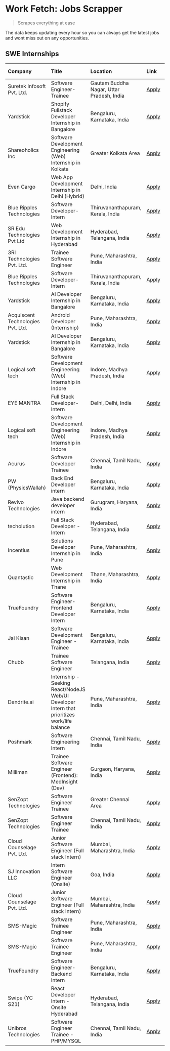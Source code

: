 # Work Fetch: Jobs Scrapper
> Scrapes everything at ease

The data keeps updating every hour so you can always get the latest jobs and wont miss out on any opportunities.

## SWE Internships
<!--START_SECTION:workfetch-->
| Company                           | Title                                                                                        | Location                                  | Link                                                                                                                                                                                                                                                                                                                | Date Posted   |
|:----------------------------------|:---------------------------------------------------------------------------------------------|:------------------------------------------|:--------------------------------------------------------------------------------------------------------------------------------------------------------------------------------------------------------------------------------------------------------------------------------------------------------------------|:--------------|
| Suretek Infosoft Pvt. Ltd.        | Software Engineer-Trainee                                                                    | Gautam Buddha Nagar, Uttar Pradesh, India | [Apply](https://in.linkedin.com/jobs/view/software-engineer-trainee-at-suretek-infosoft-pvt-ltd-3916999948?position=38&pageNum=0&refId=q%2FucOb%2FjrZZ%2BqzI4f4slWA%3D%3D&trackingId=AAFDK3cCsAorFX8iJ1WTPg%3D%3D&trk=public_jobs_jserp-result_search-card)                                                         | 2024-05-04    |
| Yardstick                         | Shopify Fullstack Developer Internship in Bangalore                                          | Bengaluru, Karnataka, India               | [Apply](https://in.linkedin.com/jobs/view/shopify-fullstack-developer-internship-in-bangalore-at-yardstick-3917652092?position=39&pageNum=0&refId=q%2FucOb%2FjrZZ%2BqzI4f4slWA%3D%3D&trackingId=%2FwaSuq4zM27bSIAOR%2BrnGQ%3D%3D&trk=public_jobs_jserp-result_search-card)                                          | 2024-05-04    |
| Shareoholics Inc                  | Software Development Engineering (Web) Internship in Kolkata                                 | Greater Kolkata Area                      | [Apply](https://in.linkedin.com/jobs/view/software-development-engineering-web-internship-in-kolkata-at-shareoholics-inc-3917065308?position=4&pageNum=0&refId=q%2FucOb%2FjrZZ%2BqzI4f4slWA%3D%3D&trackingId=32PfpfCTBKzL%2FMkJF9TIyA%3D%3D&trk=public_jobs_jserp-result_search-card)                               | 2024-05-03    |
| Even Cargo                        | Web App Development Internship in Delhi (Hybrid)                                             | Delhi, India                              | [Apply](https://in.linkedin.com/jobs/view/web-app-development-internship-in-delhi-hybrid-at-even-cargo-3916399733?position=52&pageNum=0&refId=q%2FucOb%2FjrZZ%2BqzI4f4slWA%3D%3D&trackingId=J9NEpCT63TOlBV5Xs7icpw%3D%3D&trk=public_jobs_jserp-result_search-card)                                                  | 2024-05-02    |
| Blue Ripples Technologies         | Software Developer- Intern                                                                   | Thiruvananthapuram, Kerala, India         | [Apply](https://in.linkedin.com/jobs/view/software-developer-intern-at-blue-ripples-technologies-3913669644?position=31&pageNum=0&refId=q%2FucOb%2FjrZZ%2BqzI4f4slWA%3D%3D&trackingId=hW6vjWPPA%2FMXXHlH0OaiBg%3D%3D&trk=public_jobs_jserp-result_search-card)                                                      | 2024-05-01    |
| SR Edu Technologies Pvt Ltd       | Web Development Internship in Hyderabad                                                      | Hyderabad, Telangana, India               | [Apply](https://in.linkedin.com/jobs/view/web-development-internship-in-hyderabad-at-sr-edu-technologies-pvt-ltd-3915582854?position=42&pageNum=0&refId=q%2FucOb%2FjrZZ%2BqzI4f4slWA%3D%3D&trackingId=Fuhw%2B7X6d16iCjp0MomlGA%3D%3D&trk=public_jobs_jserp-result_search-card)                                      | 2024-05-01    |
| 3RI Technologies Pvt. Ltd.        | Trainee Software Engineer                                                                    | Pune, Maharashtra, India                  | [Apply](https://in.linkedin.com/jobs/view/trainee-software-engineer-at-3ri-technologies-pvt-ltd-3912869178?position=57&pageNum=0&refId=q%2FucOb%2FjrZZ%2BqzI4f4slWA%3D%3D&trackingId=swTuGVMZMkzdwmg%2BlkFYdw%3D%3D&trk=public_jobs_jserp-result_search-card)                                                       | 2024-05-01    |
| Blue Ripples Technologies         | Software Developer- Intern                                                                   | Thiruvananthapuram, Kerala, India         | [Apply](https://in.linkedin.com/jobs/view/software-developer-intern-at-blue-ripples-technologies-3913669644?position=7&pageNum=2&refId=539Wbupvv1tjiZxHnGXSZg%3D%3D&trackingId=BUfM6MxHeZY1EX5atH39YA%3D%3D&trk=public_jobs_jserp-result_search-card)                                                               | 2024-05-01    |
| Yardstick                         | AI Developer Internship in Bangalore                                                         | Bengaluru, Karnataka, India               | [Apply](https://in.linkedin.com/jobs/view/ai-developer-internship-in-bangalore-at-yardstick-3912040150?position=30&pageNum=0&refId=q%2FucOb%2FjrZZ%2BqzI4f4slWA%3D%3D&trackingId=cEqZUtMSKwn9uvmPBp%2BHpg%3D%3D&trk=public_jobs_jserp-result_search-card)                                                           | 2024-04-26    |
| Acquiscent Technologies Pvt. Ltd. | Android Developer (Internship)                                                               | Pune, Maharashtra, India                  | [Apply](https://in.linkedin.com/jobs/view/android-developer-internship-at-acquiscent-technologies-pvt-ltd-3909395375?position=50&pageNum=0&refId=q%2FucOb%2FjrZZ%2BqzI4f4slWA%3D%3D&trackingId=5PBvCLV7gmmx9TynzgWYRw%3D%3D&trk=public_jobs_jserp-result_search-card)                                               | 2024-04-26    |
| Yardstick                         | AI Developer Internship in Bangalore                                                         | Bengaluru, Karnataka, India               | [Apply](https://in.linkedin.com/jobs/view/ai-developer-internship-in-bangalore-at-yardstick-3912040150?position=6&pageNum=2&refId=539Wbupvv1tjiZxHnGXSZg%3D%3D&trackingId=ZHCbwenFYNg2MiLHOrlo1g%3D%3D&trk=public_jobs_jserp-result_search-card)                                                                    | 2024-04-26    |
| Logical soft tech                 | Software Development Engineering (Web) Internship in Indore                                  | Indore, Madhya Pradesh, India             | [Apply](https://in.linkedin.com/jobs/view/software-development-engineering-web-internship-in-indore-at-logical-soft-tech-3911339813?position=27&pageNum=0&refId=q%2FucOb%2FjrZZ%2BqzI4f4slWA%3D%3D&trackingId=hkOQ3FU2MST4qaIB3OMyCw%3D%3D&trk=public_jobs_jserp-result_search-card)                                | 2024-04-25    |
| EYE MANTRA                        | Full Stack Developer- Intern                                                                 | Delhi, Delhi, India                       | [Apply](https://in.linkedin.com/jobs/view/full-stack-developer-intern-at-eye-mantra-3909036272?position=45&pageNum=0&refId=q%2FucOb%2FjrZZ%2BqzI4f4slWA%3D%3D&trackingId=5BAWDSBLzmq%2BJJIFdjcRTg%3D%3D&trk=public_jobs_jserp-result_search-card)                                                                   | 2024-04-25    |
| Logical soft tech                 | Software Development Engineering (Web) Internship in Indore                                  | Indore, Madhya Pradesh, India             | [Apply](https://in.linkedin.com/jobs/view/software-development-engineering-web-internship-in-indore-at-logical-soft-tech-3911339813?position=3&pageNum=2&refId=539Wbupvv1tjiZxHnGXSZg%3D%3D&trackingId=CufVJpb45mlVjBYgLlMQmg%3D%3D&trk=public_jobs_jserp-result_search-card)                                       | 2024-04-25    |
| Acurus                            | Software Developer Trainee                                                                   | Chennai, Tamil Nadu, India                | [Apply](https://in.linkedin.com/jobs/view/software-developer-trainee-at-acurus-3907363844?position=20&pageNum=0&refId=q%2FucOb%2FjrZZ%2BqzI4f4slWA%3D%3D&trackingId=YbK9CHka34%2B6aROsZiUi9g%3D%3D&trk=public_jobs_jserp-result_search-card)                                                                        | 2024-04-23    |
| PW (PhysicsWallah)                | Back End Developer intern                                                                    | Bengaluru, Karnataka, India               | [Apply](https://in.linkedin.com/jobs/view/back-end-developer-intern-at-pw-physicswallah-3907293630?position=19&pageNum=0&refId=q%2FucOb%2FjrZZ%2BqzI4f4slWA%3D%3D&trackingId=Fdtai4ouP8ELDh4uSiqLyw%3D%3D&trk=public_jobs_jserp-result_search-card)                                                                 | 2024-04-22    |
| Revivo Technologies               | Java backend developer intern                                                                | Gurugram, Haryana, India                  | [Apply](https://in.linkedin.com/jobs/view/java-backend-developer-intern-at-revivo-technologies-3906034446?position=35&pageNum=0&refId=q%2FucOb%2FjrZZ%2BqzI4f4slWA%3D%3D&trackingId=tKu7x8Z6ZlpYUQBRDx1GrA%3D%3D&trk=public_jobs_jserp-result_search-card)                                                          | 2024-04-19    |
| techolution                       | Full Stack Developer - Intern                                                                | Hyderabad, Telangana, India               | [Apply](https://in.linkedin.com/jobs/view/full-stack-developer-intern-at-techolution-3904814977?position=37&pageNum=0&refId=q%2FucOb%2FjrZZ%2BqzI4f4slWA%3D%3D&trackingId=slTq7QBOt46BLIbaNO4NzQ%3D%3D&trk=public_jobs_jserp-result_search-card)                                                                    | 2024-04-18    |
| Incentius                         | Solutions Developer Internship in Pune                                                       | Pune, Maharashtra, India                  | [Apply](https://in.linkedin.com/jobs/view/solutions-developer-internship-in-pune-at-incentius-3904329499?position=9&pageNum=0&refId=q%2FucOb%2FjrZZ%2BqzI4f4slWA%3D%3D&trackingId=KefesCP9z2kLdqkOruzNJQ%3D%3D&trk=public_jobs_jserp-result_search-card)                                                            | 2024-04-17    |
| Quantastic                        | Web Development Internship in Thane                                                          | Thane, Maharashtra, India                 | [Apply](https://in.linkedin.com/jobs/view/web-development-internship-in-thane-at-quantastic-3888221292?position=56&pageNum=0&refId=q%2FucOb%2FjrZZ%2BqzI4f4slWA%3D%3D&trackingId=oP0uly0kGArC2NuKvrJA8A%3D%3D&trk=public_jobs_jserp-result_search-card)                                                             | 2024-04-08    |
| TrueFoundry                       | Software Engineer- Frontend Developer Intern                                                 | Bengaluru, Karnataka, India               | [Apply](https://in.linkedin.com/jobs/view/software-engineer-frontend-developer-intern-at-truefoundry-3887320206?position=15&pageNum=0&refId=q%2FucOb%2FjrZZ%2BqzI4f4slWA%3D%3D&trackingId=tO4c5Exu8UCoYbpC4RiGvw%3D%3D&trk=public_jobs_jserp-result_search-card)                                                    | 2024-04-05    |
| Jai Kisan                         | Software Development Engineer - Trainee                                                      | Bengaluru, Karnataka, India               | [Apply](https://in.linkedin.com/jobs/view/software-development-engineer-trainee-at-jai-kisan-3913911193?position=24&pageNum=0&refId=q%2FucOb%2FjrZZ%2BqzI4f4slWA%3D%3D&trackingId=eE3MoxPjblSjofOqlVkSSw%3D%3D&trk=public_jobs_jserp-result_search-card)                                                            | 2024-04-04    |
| Chubb                             | Trainee Software Engineer                                                                    | Telangana, India                          | [Apply](https://in.linkedin.com/jobs/view/trainee-software-engineer-at-chubb-3909641440?position=22&pageNum=0&refId=q%2FucOb%2FjrZZ%2BqzI4f4slWA%3D%3D&trackingId=MY5CkxQ8%2FHn0NBQKVMXhOg%3D%3D&trk=public_jobs_jserp-result_search-card)                                                                          | 2024-03-30    |
| Dendrite.ai                       | Internship - Seeking React/NodeJS Web/UI Developer Intern that prioritizes work/life balance | Pune, Maharashtra, India                  | [Apply](https://in.linkedin.com/jobs/view/internship-seeking-react-nodejs-web-ui-developer-intern-that-prioritizes-work-life-balance-at-dendrite-ai-3853583200?position=41&pageNum=0&refId=q%2FucOb%2FjrZZ%2BqzI4f4slWA%3D%3D&trackingId=1Aie%2BHL%2BDpSsziQjIig3Cg%3D%3D&trk=public_jobs_jserp-result_search-card) | 2024-03-12    |
| Poshmark                          | Software Engineering Intern                                                                  | Chennai, Tamil Nadu, India                | [Apply](https://in.linkedin.com/jobs/view/software-engineering-intern-at-poshmark-3846946793?position=10&pageNum=0&refId=q%2FucOb%2FjrZZ%2BqzI4f4slWA%3D%3D&trackingId=0G5INYoKczkqmWVvAMFt%2Bg%3D%3D&trk=public_jobs_jserp-result_search-card)                                                                     | 2024-03-05    |
| Milliman                          | Trainee Software Engineer (Frontend): MedInsight (Dev)                                       | Gurgaon, Haryana, India                   | [Apply](https://in.linkedin.com/jobs/view/trainee-software-engineer-frontend-medinsight-dev-at-milliman-3792874280?position=7&pageNum=0&refId=q%2FucOb%2FjrZZ%2BqzI4f4slWA%3D%3D&trackingId=vQOWapX0uCGuPMJdSK%2FdSA%3D%3D&trk=public_jobs_jserp-result_search-card)                                                | 2024-03-01    |
| SenZopt Technologies              | Software Engineer Trainee                                                                    | Greater Chennai Area                      | [Apply](https://in.linkedin.com/jobs/view/software-engineer-trainee-at-senzopt-technologies-3827688781?position=40&pageNum=0&refId=q%2FucOb%2FjrZZ%2BqzI4f4slWA%3D%3D&trackingId=Y4SU2YTsEtfhAS7wR0WfNw%3D%3D&trk=public_jobs_jserp-result_search-card)                                                             | 2024-02-12    |
| SenZopt Technologies              | Software Engineer Trainee                                                                    | Chennai, Tamil Nadu, India                | [Apply](https://in.linkedin.com/jobs/view/software-engineer-trainee-at-senzopt-technologies-3827686880?position=59&pageNum=0&refId=q%2FucOb%2FjrZZ%2BqzI4f4slWA%3D%3D&trackingId=bP345cEMOZEqCQPQkrOWoQ%3D%3D&trk=public_jobs_jserp-result_search-card)                                                             | 2024-02-12    |
| Cloud Counselage Pvt. Ltd.        | Junior Software Engineer (Full stack Intern)                                                 | Mumbai, Maharashtra, India                | [Apply](https://in.linkedin.com/jobs/view/junior-software-engineer-full-stack-intern-at-cloud-counselage-pvt-ltd-3803132814?position=33&pageNum=0&refId=q%2FucOb%2FjrZZ%2BqzI4f4slWA%3D%3D&trackingId=Qh8faN2TTBs1qjyzl7YDBw%3D%3D&trk=public_jobs_jserp-result_search-card)                                        | 2024-01-11    |
| SJ Innovation LLC                 | Intern Software Engineer (Onsite)                                                            | Goa, India                                | [Apply](https://in.linkedin.com/jobs/view/intern-software-engineer-onsite-at-sj-innovation-llc-3799959011?position=53&pageNum=0&refId=q%2FucOb%2FjrZZ%2BqzI4f4slWA%3D%3D&trackingId=qaN5NXVG9E%2BJdoncc3b8Dg%3D%3D&trk=public_jobs_jserp-result_search-card)                                                        | 2024-01-11    |
| Cloud Counselage Pvt. Ltd.        | Junior Software Engineer (Full stack Intern)                                                 | Mumbai, Maharashtra, India                | [Apply](https://in.linkedin.com/jobs/view/junior-software-engineer-full-stack-intern-at-cloud-counselage-pvt-ltd-3803132814?position=9&pageNum=2&refId=539Wbupvv1tjiZxHnGXSZg%3D%3D&trackingId=Umn78KrulbV21TmXAuABNw%3D%3D&trk=public_jobs_jserp-result_search-card)                                               | 2024-01-11    |
| SMS-Magic                         | Software Trainee Engineer                                                                    | Pune, Maharashtra, India                  | [Apply](https://in.linkedin.com/jobs/view/software-trainee-engineer-at-sms-magic-3761409781?position=34&pageNum=0&refId=q%2FucOb%2FjrZZ%2BqzI4f4slWA%3D%3D&trackingId=u0ORFZeeFA17QNMwfnHPYg%3D%3D&trk=public_jobs_jserp-result_search-card)                                                                        | 2023-11-16    |
| SMS-Magic                         | Software Trainee Engineer                                                                    | Pune, Maharashtra, India                  | [Apply](https://in.linkedin.com/jobs/view/software-trainee-engineer-at-sms-magic-3761409781?position=10&pageNum=2&refId=539Wbupvv1tjiZxHnGXSZg%3D%3D&trackingId=dD%2FA2Hwsl9JI6ErYNB3kEg%3D%3D&trk=public_jobs_jserp-result_search-card)                                                                            | 2023-11-16    |
| TrueFoundry                       | Software Engineer-Backend Intern                                                             | Bengaluru, Karnataka, India               | [Apply](https://in.linkedin.com/jobs/view/software-engineer-backend-intern-at-truefoundry-3779508170?position=36&pageNum=0&refId=q%2FucOb%2FjrZZ%2BqzI4f4slWA%3D%3D&trackingId=NwXDPQinnqAuVZphX1xGOA%3D%3D&trk=public_jobs_jserp-result_search-card)                                                               | 2023-11-10    |
| Swipe (YC S21)                    | React Developer Intern - Onsite Hyderabad                                                    | Hyderabad, Telangana, India               | [Apply](https://in.linkedin.com/jobs/view/react-developer-intern-onsite-hyderabad-at-swipe-yc-s21-3737600089?position=46&pageNum=0&refId=q%2FucOb%2FjrZZ%2BqzI4f4slWA%3D%3D&trackingId=vMo6c9J2XHm7WEgyLVLDqA%3D%3D&trk=public_jobs_jserp-result_search-card)                                                       | 2023-10-13    |
| Unibros Technologies              | Software Engineer Trainee - PHP/MYSQL                                                        | Chennai, Tamil Nadu, India                | [Apply](https://in.linkedin.com/jobs/view/software-engineer-trainee-php-mysql-at-unibros-technologies-3656599241?position=43&pageNum=0&refId=q%2FucOb%2FjrZZ%2BqzI4f4slWA%3D%3D&trackingId=BWyHkuaKVacKn6bAJ3KWew%3D%3D&trk=public_jobs_jserp-result_search-card)                                                   | 2023-06-12    |
<!--END_SECTION:workfetch-->
